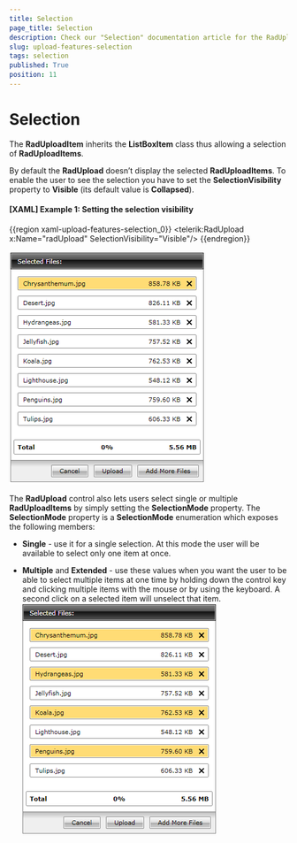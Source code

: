 ```yaml
---
title: Selection
page_title: Selection
description: Check our "Selection" documentation article for the RadUpload WPF control.
slug: upload-features-selection
tags: selection
published: True
position: 11
---
```


# Selection

The __RadUploadItem__ inherits the __ListBoxItem__ class thus allowing a selection of __RadUploadItems__.

By default the __RadUpload__ doesn’t display the selected __RadUploadItems__. To enable the user to see the selection you have to set the __SelectionVisibility__ property to __Visible__ (its default value is __Collapsed__).
		

#### __[XAML] Example 1: Setting the selection visibility__

{{region xaml-upload-features-selection_0}}
	<telerik:RadUpload x:Name="radUpload" SelectionVisibility="Visible"/>
{{endregion}}

![](images/upload_single_selection.png)

The __RadUpload__ control also lets users select single or multiple __RadUploadItems__ by simply setting the __SelectionMode__ property. The __SelectionMode__ property is a __SelectionMode__ enumeration which exposes the following members:

* __Single__ - use it for a single selection. At this mode the user will be available to select only one item at once.

* __Multiple__ and __Extended__ - use these values when you want the user to be able to select multiple items at one time by holding down the control key and clicking multiple items with the mouse or by using the keyboard. A second click on a selected item will unselect that item.
![](images/upload_multiple_selection.png)
